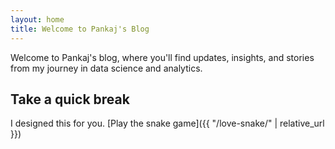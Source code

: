 ```yaml
---
layout: home
title: Welcome to Pankaj's Blog
---
```

Welcome to Pankaj's blog, where you'll find updates, insights, and stories from my journey in data science and analytics.

## Take a quick break
I designed this for you.
[Play the snake game]({{ "/love-snake/" | relative_url }})
